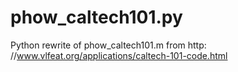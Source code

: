 phow_caltech101.py
==================

Python rewrite of phow_caltech101.m from http: //www.vlfeat.org/applications/caltech-101-code.html